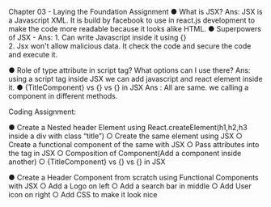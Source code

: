Chapter 03 - Laying the Foundation
Assignment
● What is JSX? Ans: JSX is a Javascript XML. It is build by facebook to use in react.js development to make the code more readable because it looks alike HTML.
● Superpowers of JSX - Ans: 1. Can write Javascript inside it using {} <br/> 2. Jsx won't allow malicious data. It check the code and secure the code and execute it.

● Role of type attribute in script tag? What options can I use there? Ans: using a script tag inside JSX we can add javascript and react element inside it.
● {TitleComponent} vs {<TitleComponent/>} vs
{<TitleComponent></TitleComponent>} in JSX Ans : All are same. we calling a component in different methods.

Coding Assignment:

● Create a Nested header Element using React.createElement(h1,h2,h3 inside a
div with class “title”)
○ Create the same element using JSX
○ Create a functional component of the same with JSX
○ Pass attributes into the tag in JSX
○ Composition of Component(Add a component inside another)
○ {TitleComponent} vs {<TitleComponent/>} vs
{<TitleComponent></TitleComponent>} in JSX

● Create a Header Component from scratch using Functional Components with
JSX
○ Add a Logo on left
○ Add a search bar in middle
○ Add User icon on right
○ Add CSS to make it look nice

